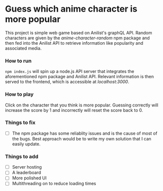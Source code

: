 # Guess which anime character is more popular

This project is simple web game based on Anilist's graphQL API. Random characters are given by the _anime-character-random_ npm package and then fed into the Anilist API to retrieve information like popularity and associated media.

### How to run

`npm index.js` will spin up a node.js API server that integrates the aforementioned npm package and Anilist API. Relevant information is then served to the frontend, which is accessible at _localhost:3000_.

### How to play

Click on the character that you think is more popular. Guessing correctly will increase the score by 1 and incorrectly will reset the score back to 0.

### Things to fix

- [ ] The npm package has some reliablity issues and is the cause of most of the bugs. Best approach would be to write my own solution that I can easily update.

### Things to add

- [ ] Server hosting
- [ ] A leaderboard
- [ ] More polished UI
- [ ] Multithreading on to reduce loading times
